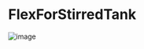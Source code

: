 # FlexForStirredTank
![image](https://user-images.githubusercontent.com/66407509/156123135-2be2cbee-52b3-465c-afd2-2f635732ff25.png)
